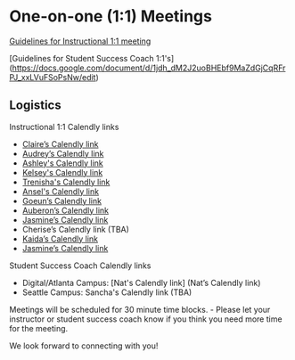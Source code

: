 # One-on-one (1:1) Meetings

[Guidelines for Instructional 1:1 meeting](https://docs.google.com/document/d/1TzTanpHFF2m2SKHeemYS9gvU0hIU0isvy5uVDh_mtX4/edit)

[Guidelines for Student Success Coach 1:1's] (https://docs.google.com/document/d/1jdh_dM2J2uoBHEbf9MaZdGjCqRFrPJ_xxLVuFSoPsNw/edit)



## Logistics

Instructional 1:1 Calendly links

- [Claire’s Calendly link](https://calendly.com/claire-ada)
- [Audrey’s Calendly link](https://calendly.com/audrey-at-ada)
- [Ashley's Calendly link](https://calendly.com/ashley-adadev/30min)
- [Kelsey's Calendly link](https://calendly.com/kelsey-steven/1-1-meeting)
- [Trenisha's Calendly link](https://calendly.com/trenishag)
- [Ansel's Calendly link](https://calendly.com/anselr)
- [Goeun’s Calendly link](https://calendly.com/goeun)
- [Auberon’s Calendly link](https://calendly.com/auberon-ada/1-1)
- [Jasmine’s Calendly link](https://calendly.com/jasmine-ada)
- Cherise’s Calendly link (TBA)
- [Kaida’s Calendly link](https://calendly.com/kaida)
- [Jasmine’s Calendly link](http://calendly.com/jasmine-ada)

Student Success Coach Calendly links

- Digital/Atlanta Campus: [Nat's Calendly link] (Nat’s Calendly link)
- Seattle Campus: Sancha's Calendly link (TBA)


Meetings will be scheduled for 30 minute time blocks.
    - Please let your instructor or student success coach know if you think you need more time for the meeting.

We look forward to connecting with you!
